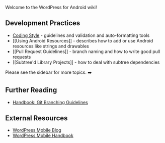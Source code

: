 Welcome to the WordPress for Android wiki!

## Development Practices

- [Coding Style](coding-style.md) - guidelines and validation and auto-formatting tools
- [[Using Android Resources]] - describes how to add or use Android resources like strings and drawables
- [[Pull Request Guidelines]] - branch naming and how to write good pull requests
- [[Subtree'd Library Projects]] - how to deal with subtree dependencies

Please see the sidebar for more topics. ➡️

## Further Reading

- [Handbook: Git Branching Guidelines](https://make.wordpress.org/mobile/handbook/general-guides/git-branching/)

## External Resources 

- [WordPress Mobile Blog](http://make.wordpress.org/mobile)
- [WordPress Mobile Handbook](http://make.wordpress.org/mobile/handbook/)